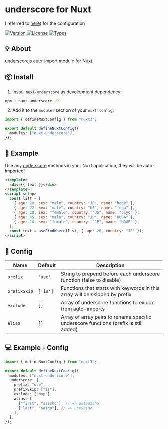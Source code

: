  <h1>underscore for Nuxt</h1>

I referred to [here](https://github.com/cipami/nuxt-lodash)) for the configuration

<p>
  <a href="https://www.npmjs.com/package/nuxt-underscore"><img src="https://badgen.net/npm/v/nuxt-underscore" alt="Version"></a>
  <a href="https://www.npmjs.com/package/nuxt-underscore"><img src="https://badgen.net/npm/license/nuxt-underscore" alt="License"></a>
  <a href="https://www.npmjs.com/package/nuxt-underscore"><img src="https://badgen.net/npm/types/nuxt-underscore" alt="Types"></a>
</p>

## 💡 About

[underscorejs](https://underscorejs.org/) auto-import module for [Nuxt](https://nuxtjs.org).

## 📦 Install

1. Install `nuxt-underscore` as development dependency:

```bash
npm i nuxt-underscore -D
```

2. Add it to the `modules` section of your `nuxt.config`:

```ts
import { defineNuxtConfig } from "nuxt3";

export default defineNuxtConfig({
  modules: ["nuxt-underscore"],
});
```

## 🚀 Example

Use any [underscore](https://underscore.com) methods in your Nuxt application, they will be auto-imported!

```html
<template>
  <div>{{ text }}</div>
</template>
<script setup>
  const list = [
    { age: 20, sex: "male", country: "JP", name: "hoge" },
    { age: 22, sex: "male", country: "US", name: "fuga" },
    { age: 20, sex: "female", country: "US", name: "piyo" },
    { age: 45, sex: "male", country: "JP", name: "HUGA" },
    { age: 20, sex: "female", country: "JP", name: "HOGE" },
  ];
  const text = useFindWhere(list, { age: 20, country: "JP" });
</script>
```

## 🔨 Config

| Name         | Default  | Description                                                                          |
| ------------ | -------- | ------------------------------------------------------------------------------------ |
| `prefix`     | `'use'`  | String to prepend before each underscore function (false to disable)                 |
| `prefixSkip` | `['is']` | Functions that starts with keywords in this array will be skipped by prefix          |
| `exclude`    | `[]`     | Array of underscore functions to exlude from auto-imports                            |
| `alias`      | `[]`     | Array of array pairs to rename specific underscore functions (prefix is still added) |

## 💻 Example - Config

```ts
import { defineNuxtConfig } from "nuxt3";

export default defineNuxtConfig({
  modules: ["nuxt-underscore"],
  underscore: {
    prefix: "use",
    prefixSkip: ["is"],
    exclude: ["map"],
    alias: [
      ["first", "saisho"], // => useSaisho
      ["last", "saigo"], // => useSaigo
    ],
  },
});
```
